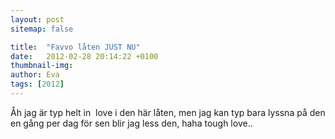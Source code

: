 ```yaml
---
layout: post
sitemap: false

title:  "Favvo låten JUST NU"
date:   2012-02-28 20:14:22 +0100
thumbnail-img: 
author: Eva
tags: [2012]
---
```


Åh jag är typ helt in  love i den här låten, men jag kan typ bara lyssna på den en gång per dag för sen blir jag less den, haha tough love..

